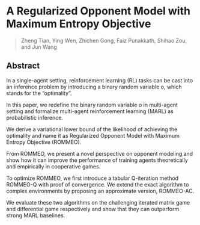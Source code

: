 # A Regularized Opponent Model with Maximum Entropy Objective
> Zheng Tian, Ying Wen, Zhichen Gong, Faiz Punakkath, Shihao Zou, and Jun Wang


## Abstract
In a single-agent setting, reinforcement learning (RL) tasks can be cast into an inference problem by introducing a binary random variable o, which stands for the “optimality”. 

In this paper, we redefine the binary random variable o in multi-agent setting and formalize multi-agent reinforcement learning (MARL) as probabilistic inference. 

We derive a variational lower bound of the likelihood of achieving the optimality and name it as Regularized Opponent Model with Maximum Entropy Objective (ROMMEO). 

From ROMMEO, we present a novel perspective on opponent modeling and show how it can improve the performance of training agents theoretically and empirically in cooperative games.

To optimize ROMMEO, we first introduce a tabular Q-iteration method ROMMEO-Q with proof of convergence. We extend the exact algorithm to complex environments by proposing an approximate version, ROMMEO-AC. 

We evaluate these two algorithms on the challenging iterated matrix game and differential game respectively and show that they can outperform strong MARL baselines.
